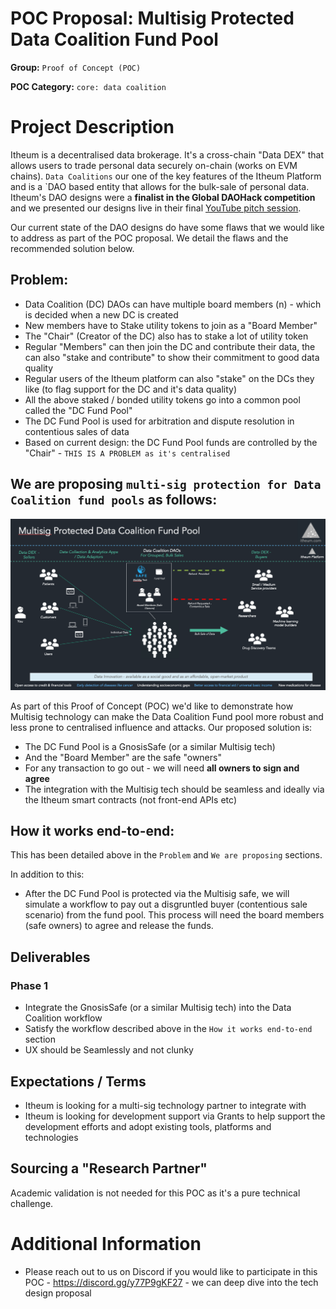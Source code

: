 # POC Proposal: Multisig Protected Data Coalition Fund Pool

**Group:** `Proof of Concept (POC)`

**POC Category:** `core: data coalition `


# Project Description
Itheum is a decentralised data brokerage. It's a cross-chain "Data DEX" that allows users to trade personal data securely on-chain (works on EVM chains). `Data Coalitions` our one of the key features of the Itheum Platform and is a `DAO based entity that allows for the bulk-sale of personal data. Itheum's DAO designs were a **finalist in the Global DAOHack competition** and we presented our designs live in their final [YouTube pitch session](https://www.youtube.com/watch?v=vjri1eD7dPE&t=3403s).

Our current state of the DAO designs do have some flaws that we would like to address as part of the POC proposal. We detail the flaws and the recommended solution below.

## Problem:
- Data Coalition (DC) DAOs can have multiple board members (n) - which is decided when a new DC is created
- New members have to Stake utility tokens to join as a "Board Member"
- The "Chair" (Creator of the DC) also has to stake a lot of utility token
- Regular "Members" can then join the DC and contribute their data, the can also "stake and contribute" to show their commitment to good data quality
- Regular users of the Itheum platform can also "stake" on the DCs they like (to flag support for the DC and it's data quality)
- All the above staked / bonded utility tokens go into a common pool called the "DC Fund Pool"
- The DC Fund Pool is used for arbitration and dispute resolution in contentious sales of data
- Based on current design: the DC Fund Pool funds are controlled by the "Chair" - `THIS IS A PROBLEM as it's centralised`

## We are proposing `multi-sig protection for Data Coalition fund pools` as follows:

![Itheum Data DEX](https://raw.githubusercontent.com/Itheum/devgrants/rebrand/img/poc-multisig-datacoalition-fund-pool.png)

As part of this Proof of Concept (POC) we'd like to demonstrate how Multisig technology can make the Data Coalition Fund pool more robust and less prone to centralised influence and attacks. Our proposed solution is:

- The DC Fund Pool is a GnosisSafe (or a similar Multisig tech)
- And the "Board Member" are the safe "owners"
- For any transaction to go out - we will need **all owners to sign and agree**
- The integration with the Multisig tech should be seamless and ideally via the Itheum smart contracts (not front-end APIs etc)

## How it works end-to-end:
This has been detailed above in the `Problem` and `We are proposing` sections.

In addition to this:
- After the DC Fund Pool is protected via the Multisig safe, we will simulate a workflow to pay out a disgruntled buyer (contentious sale scenario) from the fund pool. This process will need the board members (safe owners) to agree and release the funds.

## Deliverables
### Phase 1
- Integrate the GnosisSafe (or a similar Multisig tech) into the Data Coalition workflow
- Satisfy the workflow described above in the `How it works end-to-end` section
- UX should be Seamlessly and not clunky

## Expectations / Terms
- Itheum is looking for a multi-sig technology partner to integrate with
- Itheum is looking for development support via Grants to help support the development efforts and adopt existing tools, platforms and technologies

## Sourcing a "Research Partner" 
Academic validation is not needed for this POC as it's a pure technical challenge.

# Additional Information

- Please reach out to us on Discord if you would like to participate in this POC - https://discord.gg/y77P9gKF27 - we can deep dive into the tech design proposal
